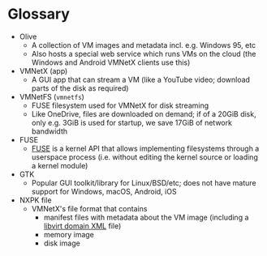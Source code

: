# Glossary

- Olive
  - A collection of VM images and metadata incl. e.g. Windows 95, etc
  - Also hosts a special web service which runs VMs on the cloud (the Windows and Android VMNetX clients use this)
- VMNetX (app)
  - A GUI app that can stream a VM (like a YouTube video; download parts of the disk as required)
- VMNetFS (`vmnetfs`)
  - FUSE filesystem used for VMNetX for disk streaming
  - Like OneDrive, files are downloaded on demand; if of a 20GiB disk, only e.g. 3GiB is used for startup, we save 17GiB of network bandwidth
- FUSE
  - [FUSE](https://www.kernel.org/doc/html/next/filesystems/fuse.html) is a kernel API that allows implementing filesystems through a userspace process (i.e. without editing the kernel source or loading a kernel module)
- GTK
  - Popular GUI toolkit/library for Linux/BSD/etc; does not have mature support for Windows, macOS, Android, iOS
- NXPK file
  - VMNetX's file format that contains
    - manifest files with metadata about the VM image (including a [libvirt domain XML](https://libvirt.org/formatdomain.html) file)
    - memory image
    - disk image